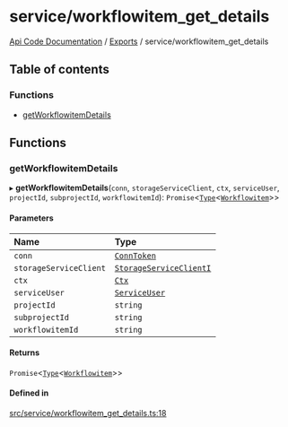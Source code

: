 # service/workflowitem\_get\_details
 
[Api Code Documentation](../README.md) / [Exports](../modules.md) / service/workflowitem\_get\_details

## Table of contents

### Functions

- [getWorkflowitemDetails](service_workflowitem_get_details.md#getworkflowitemdetails)

## Functions

### getWorkflowitemDetails

▸ **getWorkflowitemDetails**(`conn`, `storageServiceClient`, `ctx`, `serviceUser`, `projectId`, `subprojectId`, `workflowitemId`): `Promise`\<[`Type`](result.md#type)\<[`Workflowitem`](../interfaces/service_domain_workflow_workflowitem.Workflowitem.md)\>\>

#### Parameters

| Name | Type |
| :------ | :------ |
| `conn` | [`ConnToken`](service_conn.md#conntoken) |
| `storageServiceClient` | [`StorageServiceClientI`](../interfaces/service_Client_storage_service_h.StorageServiceClientI.md) |
| `ctx` | [`Ctx`](../interfaces/lib_ctx.Ctx.md) |
| `serviceUser` | [`ServiceUser`](../interfaces/service_domain_organization_service_user.ServiceUser.md) |
| `projectId` | `string` |
| `subprojectId` | `string` |
| `workflowitemId` | `string` |

#### Returns

`Promise`\<[`Type`](result.md#type)\<[`Workflowitem`](../interfaces/service_domain_workflow_workflowitem.Workflowitem.md)\>\>

#### Defined in

[src/service/workflowitem_get_details.ts:18](https://github.com/openkfw/TruBudget/blob/e3c318d/api/src/service/workflowitem_get_details.ts#L18)
